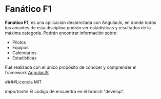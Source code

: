 # Fanático F1

**Fanático F1**, es una aplicación desarrollada con AngularJs, en donde todos los amantes de esta disciplina podrán ver estádisticas y resultados de la máxima categoría. Podrán encontrar información sobre:

- Pilotos
- Equipos
- Calendarios
- Estadísticas

Fué realizada con el único propósito de conocer y comprender el framework [AngularJS](https://angularjs.org/)

####Licencia
MIT

*Importante!*
El código de encuentra en el branch "develop".
